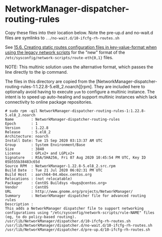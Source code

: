 NetworkManager-dispatcher-routing-rules
===

Copy these files into their location below.  Note the pre-up.d and no-wait.d
files are symlinks to `../no-wait.d/10-ifcfg-rh-routes.sh`

See [15.6. Creating static routes configuration files in key-value-format when
using the legacy network scripts][routescript] for the "new" format of the
`/etc/sysconfig/network-scripts/route-eth{0,1}` files.

NOTE: This multinic solution uses the alternative format, which passes the line
directly to the ip command.

The files in this directory are copied from the
[NetworkManager-dispatcher-routing-rules-1:1.22.8-5.el8_2.noarch][rpm].  They
are included here to optionally avoid having to execute `yum` to configure a
multinic instance.  The intent is to speed up auto-healing and support multinic
instances which lack connectivity to online package repositories.

```
# sudo rpm -qil NetworkManager-dispatcher-routing-rules-1:1.22.8-5.el8_2.noarch
Name        : NetworkManager-dispatcher-routing-rules
Epoch       : 1
Version     : 1.22.8
Release     : 5.el8_2
Architecture: noarch
Install Date: Tue 15 Sep 2020 03:13:37 AM UTC
Group       : System Environment/Base
Size        : 3840
License     : GPLv2+ and LGPLv2+
Signature   : RSA/SHA256, Fri 07 Aug 2020 10:45:54 PM UTC, Key ID 05b555b38483c65d
Source RPM  : NetworkManager-1.22.8-5.el8_2.src.rpm
Build Date  : Tue 21 Jul 2020 06:02:31 PM UTC
Build Host  : aarch64-04.mbox.centos.org
Relocations : (not relocatable)
Packager    : CentOS Buildsys <bugs@centos.org>
Vendor      : CentOS
URL         : http://www.gnome.org/projects/NetworkManager/
Summary     : NetworkManager dispatcher file for advanced routing rules
Description :
This adds a NetworkManager dispatcher file to support networking
configurations using "/etc/sysconfig/network-scripts/rule-NAME" files
(eg, to do policy-based routing).
/usr/lib/NetworkManager/dispatcher.d/10-ifcfg-rh-routes.sh
/usr/lib/NetworkManager/dispatcher.d/no-wait.d/10-ifcfg-rh-routes.sh
/usr/lib/NetworkManager/dispatcher.d/pre-up.d/10-ifcfg-rh-routes.sh
```

[routescript]: https://access.redhat.com/documentation/en-us/red_hat_enterprise_linux/8/html/configuring_and_managing_networking/configuring-a-static-route_configuring-and-managing-networking#creating-static-routes-configuration-files-in-key-value-format-when-using-the-legacy-network-scripts_configuring-a-static-route
